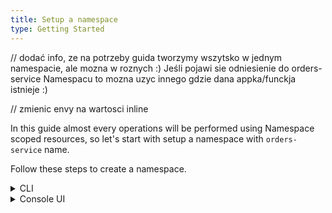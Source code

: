 ```yaml
---
title: Setup a namespace
type: Getting Started
---
```


// dodać info, ze na potrzeby guida tworzymy wszytsko w jednym namespacie, ale mozna w roznych :) Jeśli pojawi sie odniesienie do orders-service Namespacu to mozna uzyc innego gdzie dana appka/funckja istnieje :)

// zmienic envy na wartosci inline

In this guide almost every operations will be performed using Namespace scoped resources, so let's start with setup a namespace with `orders-service` name.

Follow these steps to create a namespace.

<div tabs name="setup-namespace" group="setup-namespace">
  <details>
  <summary label="cli">
  CLI
  </summary>

1. Create a namespace:

   ```bash
   kubectl create ns orders-service
   ```

2. Check if the Namespace was setup successfully. The Namespace phase should state `Active`:

   ```bash
   kubectl get ns orders-service -o=jsonpath="{.status.phase}"
   ```

  </details>
  <details>
  <summary label="console-ui">
  Console UI
  </summary>

1. Log in to Kyma Console UI.
// tutaj nie wiem co napisać, bo nie umiem znaleźć zadnego tutka do otwierania consoli :(
// moze pomyslec o pominieciu kroku
// https://kyma-project.io/docs/1.12/root/kyma/#installation-install-kyma-on-a-cluster-access-the-cluster

2. After login, in the **Namespaces** view select **Add New Namespace**.

3. Enter `orders-service` in the **Name** field.

4. Select **Create** to confirm changes.

   You will redirect to `orders-service` Namespace view.

  </details>
</div> 
